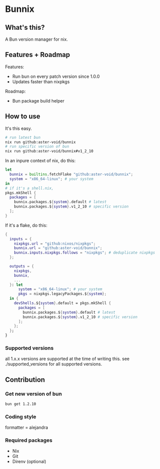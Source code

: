 # Bunnix

## What's this?

A Bun version manager for nix.

## Features + Roadmap

Features:
- Run bun on every patch version since 1.0.0
- Updates faster than nixpkgs

Roadmap:
- Bun package build helper

## How to use

It's this easy.

```sh
# run latest bun
nix run github:aster-void/bunnix
# run specific version of bun
nix run github:aster-void/bunnix#v1_2_10
```

In an inpure context of nix, do this:

```nix
let
  bunnix = builtins.fetchFlake "github:aster-void/bunnix";
  system = "x86_64-linux"; # your system
in
# if it's a shell.nix,
pkgs.mkShell {
  packages = [
    bunnix.packages.${system}.default # latest
    bunnix.packages.${system}.v1_2_10 # specific version
  ];
}
```

If it's a flake, do this:

```nix
{
  inputs = {
    nixpkgs.url = "github:nixos/nixpkgs";
    bunnix.url = "github:aster-void/bunnix";
    bunnix.inputs.nixpkgs.follows = "nixpkgs"; # deduplicate nixpkgs
  };

  outputs = {
    nixpkgs,
    bunnix,
    ...
  }: let
      system = "x86_64-linux"; # your system
      pkgs = nixpkgs.legacyPackages.${system};
  in {
    devShells.${system}.default = pkgs.mkShell {
      packages = [
        bunnix.packages.${system}.default # latest
        bunnix.packages.${system}.v1_2_10 # specific version
      ];
    };
  };
}
```
### Supported versions

all 1.x.x versions are supported at the time of writing this.
see ./supported_versions for all supported versions.

## Contribution

### Get new version of bun

```sh
bun get 1.2.10
```

### Coding style

formatter = alejandra

### Required packages

- Nix
- Git
- Direnv (optional)
